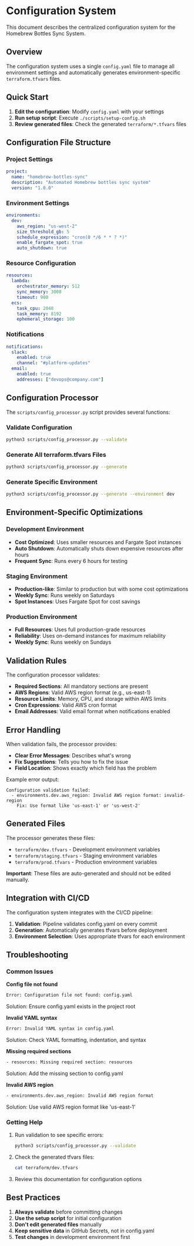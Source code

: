 # Configuration System

This document describes the centralized configuration system for the Homebrew Bottles Sync System.

## Overview

The configuration system uses a single `config.yaml` file to manage all environment settings and automatically generates environment-specific `terraform.tfvars` files.

## Quick Start

1. **Edit the configuration**: Modify `config.yaml` with your settings
2. **Run setup script**: Execute `./scripts/setup-config.sh`
3. **Review generated files**: Check the generated `terraform/*.tfvars` files

## Configuration File Structure

### Project Settings
```yaml
project:
  name: "homebrew-bottles-sync"
  description: "Automated Homebrew bottles sync system"
  version: "1.0.0"
```

### Environment Settings
```yaml
environments:
  dev:
    aws_region: "us-west-2"
    size_threshold_gb: 5
    schedule_expression: "cron(0 */6 * * ? *)"
    enable_fargate_spot: true
    auto_shutdown: true
```

### Resource Configuration
```yaml
resources:
  lambda:
    orchestrator_memory: 512
    sync_memory: 3008
    timeout: 900
  ecs:
    task_cpu: 2048
    task_memory: 8192
    ephemeral_storage: 100
```

### Notifications
```yaml
notifications:
  slack:
    enabled: true
    channel: "#platform-updates"
  email:
    enabled: true
    addresses: ["devops@company.com"]
```

## Configuration Processor

The `scripts/config_processor.py` script provides several functions:

### Validate Configuration
```bash
python3 scripts/config_processor.py --validate
```

### Generate All terraform.tfvars Files
```bash
python3 scripts/config_processor.py --generate
```

### Generate Specific Environment
```bash
python3 scripts/config_processor.py --generate --environment dev
```

## Environment-Specific Optimizations

### Development Environment
- **Cost Optimized**: Uses smaller resources and Fargate Spot instances
- **Auto Shutdown**: Automatically shuts down expensive resources after hours
- **Frequent Sync**: Runs every 6 hours for testing

### Staging Environment
- **Production-like**: Similar to production but with some cost optimizations
- **Weekly Sync**: Runs weekly on Saturdays
- **Spot Instances**: Uses Fargate Spot for cost savings

### Production Environment
- **Full Resources**: Uses full production-grade resources
- **Reliability**: Uses on-demand instances for maximum reliability
- **Weekly Sync**: Runs weekly on Sundays

## Validation Rules

The configuration processor validates:

- **Required Sections**: All mandatory sections are present
- **AWS Regions**: Valid AWS region format (e.g., us-east-1)
- **Resource Limits**: Memory, CPU, and storage within AWS limits
- **Cron Expressions**: Valid AWS cron format
- **Email Addresses**: Valid email format when notifications enabled

## Error Handling

When validation fails, the processor provides:
- **Clear Error Messages**: Describes what's wrong
- **Fix Suggestions**: Tells you how to fix the issue
- **Field Location**: Shows exactly which field has the problem

Example error output:
```
Configuration validation failed:
  - environments.dev.aws_region: Invalid AWS region format: invalid-region
    Fix: Use format like 'us-east-1' or 'us-west-2'
```

## Generated Files

The processor generates these files:
- `terraform/dev.tfvars` - Development environment variables
- `terraform/staging.tfvars` - Staging environment variables  
- `terraform/prod.tfvars` - Production environment variables

**Important**: These files are auto-generated and should not be edited manually.

## Integration with CI/CD

The configuration system integrates with the CI/CD pipeline:

1. **Validation**: Pipeline validates config.yaml on every commit
2. **Generation**: Automatically generates tfvars before deployment
3. **Environment Selection**: Uses appropriate tfvars for each environment

## Troubleshooting

### Common Issues

**Config file not found**
```bash
Error: Configuration file not found: config.yaml
```
Solution: Ensure config.yaml exists in the project root

**Invalid YAML syntax**
```bash
Error: Invalid YAML syntax in config.yaml
```
Solution: Check YAML formatting, indentation, and syntax

**Missing required sections**
```bash
- resources: Missing required section: resources
```
Solution: Add the missing section to config.yaml

**Invalid AWS region**
```bash
- environments.dev.aws_region: Invalid AWS region format
```
Solution: Use valid AWS region format like 'us-east-1'

### Getting Help

1. Run validation to see specific errors:
   ```bash
   python3 scripts/config_processor.py --validate
   ```

2. Check the generated tfvars files:
   ```bash
   cat terraform/dev.tfvars
   ```

3. Review this documentation for configuration options

## Best Practices

1. **Always validate** before committing changes
2. **Use the setup script** for initial configuration
3. **Don't edit generated files** manually
4. **Keep sensitive data** in GitHub Secrets, not in config.yaml
5. **Test changes** in development environment first